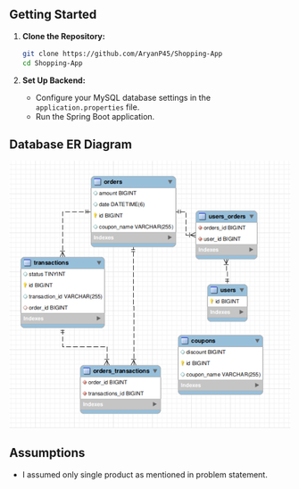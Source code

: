 ## Getting Started

1. **Clone the Repository:**
   ```bash
   git clone https://github.com/AryanP45/Shopping-App
   cd Shopping-App
   ```

2. **Set Up Backend:**
   - Configure your MySQL database settings in the `application.properties` file.
   - Run the Spring Boot application.


## Database ER Diagram
![System Schema](./assets/erd.png)

## Assumptions
- I assumed only single product as mentioned in problem statement.